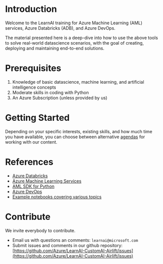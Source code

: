 # Introduction

Welcome to the LearnAI training for Azure Machine Learning (AML) services, Azure Databricks (ADB), and Azure DevOps.

The material presented here is a deep-dive into how to use the above tools to solve real-world datascience scenarios, with the goal of creating, deploying and maintaining end-to-end solutions.

# Prerequisites

1. Knowledge of basic datascience, machine learning, and artificial intelligence concepts
1. Moderate skills in coding with Python
1. An Azure Subscription (unless provided by us)

# Getting Started

Depending on your specific interests, existing skills, and how much time you have available, you can choose between alternative [agendas](./agendas) for working with our content.


# References

- [Azure Databricks](https://azure.microsoft.com/en-us/services/databricks/)
- [Azure Machine Learning Services](https://azure.microsoft.com/en-us/services/machine-learning-service/)
- [AML SDK for Python](https://docs.microsoft.com/en-us/python/api/overview/azure/ml/?view=azure-ml-py)
- [Azure DevOps](https://azure.microsoft.com/en-us/services/devops/)
- [Example notebooks covering various topics](https://github.com/Azure/MachineLearningNotebooks)


# Contribute

We invite everybody to contribute.

- Email us with questions an comments: `learnai@microsoft.com`
- Submit issues and comments in our github repository: [https://github.com/Azure/LearnAI-CustomAI-Airlift/issues](https://github.com/Azure/LearnAI-CustomAI-Airlift/issues)

